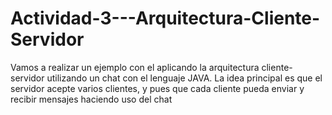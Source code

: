 # Actividad-3---Arquitectura-Cliente-Servidor
Vamos a realizar un ejemplo con el aplicando la arquitectura cliente-servidor utilizando un chat con el lenguaje JAVA. La idea principal es que el servidor acepte varios clientes, y pues que cada cliente pueda enviar y recibir mensajes haciendo uso del chat
